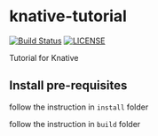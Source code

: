 # knative-tutorial

[![Build Status](https://travis-ci.org/PXMYH/knative-tutorial.svg?branch=master)](https://travis-ci.org/PXMYH/knative-tutorial)
[![LICENSE](https://img.shields.io/github/license/pxmyh/knative-tutorial.svg?style=plastic)](https://github.com/PXMYH/knative-tutorial/blob/master/LICENSE)

Tutorial for Knative

## Install pre-requisites

follow the instruction in `install` folder

follow the instruction in `build` folder
